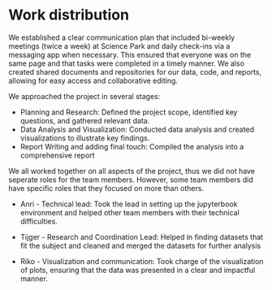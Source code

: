 # Work distribution
We established a clear communication plan that included bi-weekly meetings (twice a week) at Science Park and daily check-ins via a messaging app when necessary.  This ensured that everyone was on the same page and that tasks were completed in a timely manner. We also created shared documents and repositories for our data, code, and reports, allowing for easy access and collaborative editing.

We approached the project in several stages:

- Planning and Research: Defined the project scope, identified key questions, and gathered relevant data.
- Data Analysis and Visualization: Conducted data analysis and created visualizations to illustrate key findings.
- Report Writing and adding final touch: Compiled the analysis into a comprehensive report

We all worked together on all aspects of the project, thus we did not have seperate roles for the team members. However, some team members did have specific roles that they focused on more than others.

- Anri - Technical lead:
     Took the lead in setting up the jupyterbook environment and helped other team members with their technical difficulties.

- Tijger - Research and Coordination Lead:
      Helped in finding datasets that fit the subject and cleaned and merged the datasets for further analysis
        
- Riko - Visualization and communication:
       Took charge of the visualization of plots, ensuring that the data was presented in a clear and impactful manner.